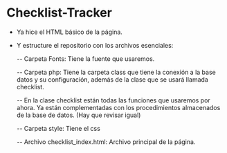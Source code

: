 # Checklist-Tracker

- Ya hice el HTML básico de la página. 

- Y estructure el repositorio con los archivos esenciales:
  
  -- Carpeta Fonts: Tiene la fuente que usaremos.
  
  -- Carpeta php: Tiene la carpeta class que tiene la conexión a la base datos y su configuración, además de la clase que se usará       llamada checklist.
  
  -- En la clase checklist están todas las funciones que usaremos por ahora. Ya están complementadas con los procedimientos              almacenados de la base de datos. (Hay que revisar igual)
  
  -- Carpeta style: Tiene el css

  -- Archivo checklist_index.html: Archivo principal de la página.
